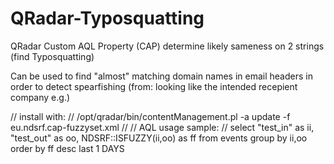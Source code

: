 # QRadar-Typosquatting
QRadar Custom AQL Property (CAP) determine likely sameness on 2 strings (find Typosquatting)

Can be used to find "almost" matching domain names in email headers in order to detect spearfishing (from: looking like the intended recepient company e.g.)

// install with:
// /opt/qradar/bin/contentManagement.pl -a update -f eu.ndsrf.cap-fuzzyset.xml
//
// AQL usage sample: 
// select "test_in" as ii, "test_out" as oo, NDSRF::ISFUZZY(ii,oo) as ff from events group by ii,oo order by ff desc last 1 DAYS 

